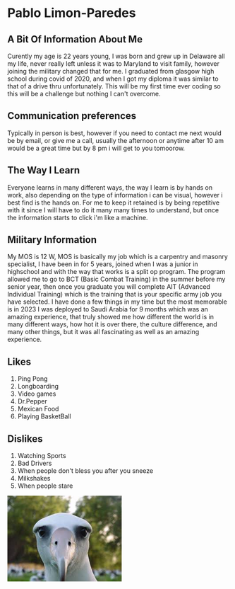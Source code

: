 # Pablo Limon-Paredes

## A Bit Of Information About Me
Curently my age is 22 years young, I was born and grew up in Delaware all my life, never really left unless it was to Maryland to visit family, however joining the military changed that for me. I graduated from glasgow high school during covid of 2020, and when I got my diploma it was similar to that of a drive thru unfortunately. This will be my first time ever coding so this will be a challenge but nothing I can't overcome.

## Communication preferences
Typically in person is best, however if you need to contact me next would be by email, or give me a call, usually the afternoon or anytime after 10 am would be a great time but by 8 pm i will get to you tomoorow.

##  The Way I Learn
Everyone learns in many different ways, the way I learn is by hands on work, also depending on the type of information i can be visual, however i best find is the hands on. For me to keep it retained is by being repetitive with it since I will have to do it many many times to understand, but once the information starts to click i'm like a machine.

## Military Information
My MOS is 12 W, MOS is basically my job which is a carpentry and masonry specialist, I have been in for 5 years, joined when I was a junior in highschool and with the way that works is a split op program. The program allowed me to go to BCT (Basic Combat Training) in the summer before my senior year, then once you graduate you will complete AIT (Advanced Individual Training) which is the training that is your specific army job you have selected. I have done a few things in my time but the most memorable is in 2023 I was deployed to Saudi Arabia for 9 months which was an amazing experience, that truly showed me how different the world is in many different ways, how hot it is over there, the culture difference, and many other things, but it was all fascinating as well as an amazing experience.

## Likes
1. Ping Pong 
1. Longboarding
1. Video games
1. Dr.Pepper
1. Mexican Food
1. Playing BasketBall

## Dislikes
1. Watching Sports
1. Bad Drivers
1. When people don't bless you after you sneeze
1. Milkshakes
1. When people stare

<img src="images/images.jpeg">